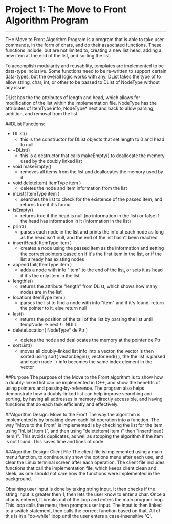 # Project 1: The Move to Front Algorithm Program
-------------------------------------------------------------------------------------------------------------------------------------------------------------------------
THe Move to Front Algorithm Program is a program that is able to take user commands, in the form of chars, and do their associated functions. These functions include, but are not limited to, creating a new list head, adding a new item at the end of the list, and sorting the list. 

To accomplish modularity and reusability, templates are implemented to be data-type inclusive. Some functions need to be re-written to support certain data-types, but the overall logic works with any. DList takes the type of <ItemType> to allow string, char, int, or other to be passed to DList of NodeType without any issue. 

DList has the the attributes of length and head, which allows for modification of the list within the implementation file. NodeType has the attributes of ItemType info, NodeType<ItemType>* next and back to allow parsing, addition, and removal from the list.

##DList Functions:
* DList()
	* this is the constructor for DList objects that set length to 0 and head to null
* ~DList()
	* this is a destructor that calls makeEmpty() to deallocate the memory used by the doubly linked list
* void makeEmpty()
	* removes all items from the list and deallocates the memory used by it
* void deleteItem( ItemType item )
	* deletes the node and item information from the list 
* inList( ItemType item )
	* searches the list to check for the existence of the passed item, and returns true if it's found
* isEmpty()
	* returns true if the head is null (no information in the list) or false if the head has information in it (information in the list)
* print()
	* parses each node in the list and prints the info at each node as long as the head isn't null, and the end of the list hasn't been reached
* insertHead( ItemType item )
	* creates a node using the passed item as the information and setting the correct pointers based on if it's the first item in the list, or if the list already has existing nodes
* appendTail( ItemType item )
	* adds a node with info "item" to the end of the list, or sets it as head if it's the only item in the list
* lengthIs()
	* returns the attribute "length" from DList, which shows how many nodes are in the list
* location( ItemType item )
	* parses the list to find a node with info "item" and if it's found, return the pointer to it, else return null
* last()
	* returns the position of the tail of the list by parsing the list until tempNode -> next != NULL
* deleteLocation( NodeType<ItemType>* delPtr )
	* deletes the node and deallocates the memory at the pointer delPtr
* sortList()
	* moves all doubly-linked list info into a vector, the vector is then sorted using sort( vector.begin(), vector.end() ), the the list is parsed and each node -> info becomes the same index element in the vector

##Purpose
The purpose of the Move to the Front algorithm is to show how a doubly-linked list can be implemented in C++, and show the benefits of using pointers and passing-by-reference. The program also helps demonstrate how a doubly-linked list can help improve searching and sorting, by having all addresses in memory directly accessible, and having functions that do each task efficiently and effectively.

##Algorithm Design: Move to the Front
The way the algorithm is implemented is by breaking down each list operation into a function. The way "Move to the Front" is implemented is by checking the list for the item using "inList( item )", and then using "deleteItem( item )" then "insertHead( item )". This avoids duplicates, as well as stopping the algorithm if the item is not found. This saves time and lines of code. 

##Algorithm Design: Client File
The client file is implemented using a main menu function, to continuously show the options menu after each use, and clear the Linux terminal screen after each operation. The client file includes functions that call the implementation file, which keeps client clean and sleek, as one should not care how the functions were implemented in the background.

Obtaining user input is done by taking string input. It then checks if the string input is greater then 1, then lets the user know to enter a char. Once a char is entered, it breaks out of the loop and enters the main program loop. This loop calls the menu, then prompts user input. The input is then linked to a switch statement, then calls the correct function based on that. All of this is in a "do-while" loop until the user enters a case-insensitive 'Q'.
